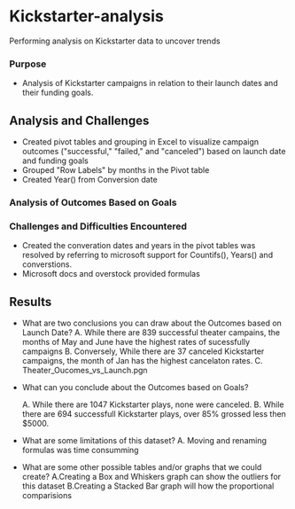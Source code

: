 # Kickstarter-analysis
Performing analysis on Kickstarter data to uncover trends

### Purpose
- Analysis of Kickstarter campaigns in relation to their launch dates and their funding goals.

## Analysis and Challenges

- Created pivot tables and grouping in Excel to visualize campaign outcomes ("successful," "failed," and "canceled") based on launch date and funding goals
- Grouped "Row Labels" by months in the Pivot table
- Created Year() from Conversion date

### Analysis of Outcomes Based on Goals

### Challenges and Difficulties Encountered
- Created the converation dates and years in the pivot tables was resolved by referring to microsoft support for Countifs(), Years() and converstions.
- Microsoft docs and overstock provided formulas 

## Results

- What are two conclusions you can draw about the Outcomes based on Launch Date?
    A. While there are 839 successful theater campains, the months of May and June have the highest rates of sucessfully campaigns
    B. Conversely, While there are 37 canceled  Kickstarter campaigns, the month of Jan has the highest cancelaton rates.
    C. Theater_Oucomes_vs_Launch.pgn

- What can you conclude about the Outcomes based on Goals?
    
    A. While there are 1047 Kickstarter plays, none were canceled.
    B. While there are 694 successfull Kickstarter plays, over 85% grossed less then $5000.

- What are some limitations of this dataset?
    A. Moving and renaming formulas was time consumming

- What are some other possible tables and/or graphs that we could create?
    A.Creating a Box and Whiskers graph can show the outliers for this dataset
    B.Creating a Stacked Bar graph will how the proportional comparisions
